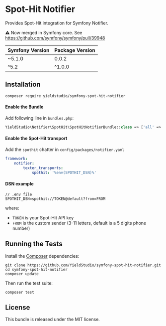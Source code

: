 Spot-Hit Notifier
====================

Provides Spot-Hit integration for Symfony Notifier.

⚠️ Now merged in Symfony core.
See https://github.com/symfony/symfony/pull/39948

| Symfony Version | Package Version |
|-----------------|-----------------|
| ~5.1.0          | 0.0.2           |
| ^5.2            | ^1.0.0          |

Installation
-----------

```
composer require yieldstudio/symfony-spot-hit-notifier
```

#### Enable the Bundle

Add following line in `bundles.php`:

```php
YieldStudio\Notifier\SpotHit\SpotHitNotifierBundle::class => ['all' => true],
```

#### Enable the Spot-Hit transport
  
Add the `spothit` chatter in `config/packages/notifier.yaml`

````yaml
framework:
    notifier:
        texter_transports:
            spothit: '%env(SPOTHIT_DSN)%'
````


#### DSN example

```
// .env file
SPOTHIT_DSN=spothit://TOKEN@default?from=FROM
```

where:
 - `TOKEN` is your Spot-Hit API key
 - `FROM` is the custom sender (3-11 letters, default is a 5 digits phone number)

Running the Tests
---------

Install the [Composer](http://getcomposer.org/) dependencies:

    git clone https://github.com/YieldStudio/symfony-spot-hit-notifier.git
    cd symfony-spot-hit-notifier
    composer update

Then run the test suite:

    composer test

## License

This bundle is released under the MIT license.
